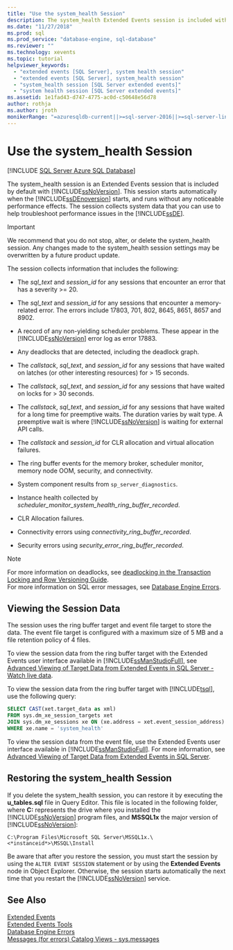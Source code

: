 ```yaml
---
title: "Use the system_health Session"
description: The system_health Extended Events session is included with SQL Server. This session collects system data to troubleshoot performance for the Database Engine.
ms.date: "11/27/2018"
ms.prod: sql
ms.prod_service: "database-engine, sql-database"
ms.reviewer: ""
ms.technology: xevents
ms.topic: tutorial
helpviewer_keywords: 
  - "extended events [SQL Server], system health session"
  - "extended events [SQL Server], system_health session"
  - "system_health session [SQL Server extended events]"
  - "system health session [SQL Server extended events]"
ms.assetid: 1e1fad43-d747-4775-ac0d-c50648e56d78
author: rothja
ms.author: jroth
monikerRange: "=azuresqldb-current||>=sql-server-2016||>=sql-server-linux-2017||=azuresqldb-mi-current"
---
```

# Use the system_health Session

[!INCLUDE [SQL Server Azure SQL Database](../../includes/applies-to-version/sql-asdb.md)]

The system_health session is an Extended Events session that is included by default with [!INCLUDE[ssNoVersion](../../includes/ssnoversion-md.md)]. This session starts automatically when the [!INCLUDE[ssDEnoversion](../../includes/ssdenoversion-md.md)] starts, and runs without any noticeable performance effects. The session collects system data that you can use to help troubleshoot performance issues in the [!INCLUDE[ssDE](../../includes/ssde-md.md)]. 

> [!IMPORTANT]
> We recommend that you do not stop, alter, or delete the system_health session. Any changes made to the system_health session settings may be overwritten by a future product update.
  
The session collects information that includes the following:  
  
-   The *sql_text* and *session_id* for any sessions that encounter an error that has a severity >= 20.  
  
-   The *sql_text* and *session_id* for any sessions that encounter a memory-related error. The errors include 17803, 701, 802, 8645, 8651, 8657 and 8902.  
  
-   A record of any non-yielding scheduler problems. These appear in the [!INCLUDE[ssNoVersion](../../includes/ssnoversion-md.md)] error log as error 17883.  
  
-   Any deadlocks that are detected, including the deadlock graph.  
  
-   The *callstack*, *sql_text*, and *session_id* for any sessions that have waited on latches (or other interesting resources) for > 15 seconds.  
  
-   The *callstack*, *sql_text*, and *session_id* for any sessions that have waited on locks for > 30 seconds.  
  
-   The *callstack*, *sql_text*, and *session_id* for any sessions that have waited for a long time for preemptive waits. The duration varies by wait type. A preemptive wait is where [!INCLUDE[ssNoVersion](../../includes/ssnoversion-md.md)] is waiting for external API calls.  
  
-   The *callstack* and *session_id* for CLR allocation and virtual allocation failures.  
  
-   The ring buffer events for the memory broker, scheduler monitor, memory node OOM, security, and connectivity.  
  
-   System component results from `sp_server_diagnostics`.  
  
-   Instance health collected by *scheduler_monitor_system_health_ring_buffer_recorded*.  
  
-   CLR Allocation failures.  
  
-   Connectivity errors using *connectivity_ring_buffer_recorded*.  
  
-   Security errors using *security_error_ring_buffer_recorded*.  

> [!NOTE]
> For more information on deadlocks, see [deadlocking in the Transaction Locking and Row Versioning Guide](../../relational-databases/sql-server-transaction-locking-and-row-versioning-guide.md#deadlocks).   
> For more information on SQL error messages, see [Database Engine Errors](../../relational-databases/errors-events/database-engine-events-and-errors.md).

## Viewing the Session Data  
The session uses the ring buffer target and event file target to store the data. The event file target is configured with a maximum size of 5 MB and a file retention policy of 4 files. 

To view the session data from the ring buffer target with the Extended Events user interface available in [!INCLUDE[ssManStudioFull](../../includes/ssmanstudiofull-md.md)], see [Advanced Viewing of Target Data from Extended Events in SQL Server - Watch live data](../../relational-databases/extended-events/advanced-viewing-of-target-data-from-extended-events-in-sql-server.md#b3-watch-live-data).

To view the session data from the ring buffer target with [!INCLUDE[tsql](../../includes/tsql-md.md)], use the following query:  
  
```sql  
SELECT CAST(xet.target_data as xml) 
FROM sys.dm_xe_session_targets xet  
JOIN sys.dm_xe_sessions xe ON (xe.address = xet.event_session_address)  
WHERE xe.name = 'system_health'  
```  
  
To view the session data from the event file, use the Extended Events user interface available in [!INCLUDE[ssManStudioFull](../../includes/ssmanstudiofull-md.md)]. For more information, see [Advanced Viewing of Target Data from Extended Events in SQL Server](../../relational-databases/extended-events/advanced-viewing-of-target-data-from-extended-events-in-sql-server.md).
  
## Restoring the system_health Session  
If you delete the system_health session, you can restore it by executing the **u_tables.sql** file in Query Editor. This file is located in the following folder, where **C:** represents the drive where you installed the [!INCLUDE[ssNoVersion](../../includes/ssnoversion-md.md)] program files, and **MSSQL1x** the major version of [!INCLUDE[ssNoVersion](../../includes/ssnoversion-md.md)]:  
  
 `C:\Program Files\Microsoft SQL Server\MSSQL1x.\<*instanceid*>\MSSQL\Install`  
  
Be aware that after you restore the session, you must start the session by using the `ALTER EVENT SESSION` statement or by using the **Extended Events** node in Object Explorer. Otherwise, the session starts automatically the next time that you restart the [!INCLUDE[ssNoVersion](../../includes/ssnoversion-md.md)] service.  
  
## See Also  
 [Extended Events](../../relational-databases/extended-events/extended-events.md)    
 [Extended Events Tools](../../relational-databases/extended-events/extended-events-tools.md)    
 [Database Engine Errors](../../relational-databases/errors-events/database-engine-events-and-errors.md)    
 [Messages (for errors) Catalog Views - sys.messages](../../relational-databases/system-catalog-views/messages-for-errors-catalog-views-sys-messages.md) 
